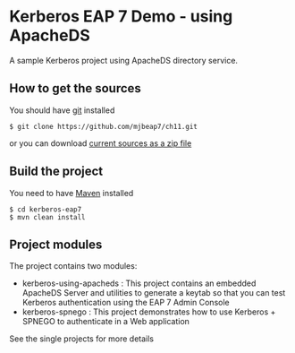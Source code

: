 # Kerberos EAP 7 Demo - using ApacheDS

A sample Kerberos project using ApacheDS directory service.

## How to get the sources

You should have [git](http://git-scm.com/) installed

	$ git clone https://github.com/mjbeap7/ch11.git 

or you can download [current sources as a zip file](https://github.com/mjbeap7/ch11/archive/master.zip)

## Build the project

You need to have [Maven](http://maven.apache.org/) installed

	$ cd kerberos-eap7
	$ mvn clean install 

## Project modules 

The project contains two modules:

* kerberos-using-apacheds : This project contains an embedded ApacheDS Server and utilities to generate a keytab so that you can test Kerberos authentication using the EAP 7 Admin Console
* kerberos-spnego : This project demonstrates how to use Kerberos + SPNEGO to authenticate in a Web application

See the single projects for more details
